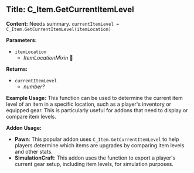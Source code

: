 ## Title: C_Item.GetCurrentItemLevel

**Content:**
Needs summary.
`currentItemLevel = C_Item.GetCurrentItemLevel(itemLocation)`

**Parameters:**
- `itemLocation`
  - *ItemLocationMixin* 🔗

**Returns:**
- `currentItemLevel`
  - *number?*

**Example Usage:**
This function can be used to determine the current item level of an item in a specific location, such as a player's inventory or equipped gear. This is particularly useful for addons that need to display or compare item levels.

**Addon Usage:**
- **Pawn**: This popular addon uses `C_Item.GetCurrentItemLevel` to help players determine which items are upgrades by comparing item levels and other stats.
- **SimulationCraft**: This addon uses the function to export a player's current gear setup, including item levels, for simulation purposes.